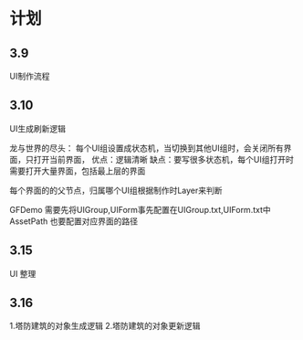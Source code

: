 # 计划

## 3.9

UI制作流程

## 3.10

UI生成刷新逻辑

龙与世界的尽头：
每个UI组设置成状态机，当切换到其他UI组时，会关闭所有界面，只打开当前界面，
优点：逻辑清晰
缺点：要写很多状态机，每个UI组打开时需要打开大量界面，包括最上层的界面

每个界面的的父节点，归属哪个UI组根据制作时Layer来判断

GFDemo
需要先将UIGroup,UIForm事先配置在UIGroup.txt,UIForm.txt中
AssetPath 也要配置对应界面的路径

## 3.15

UI 整理

## 3.16

1.塔防建筑的对象生成逻辑
2.塔防建筑的对象更新逻辑











